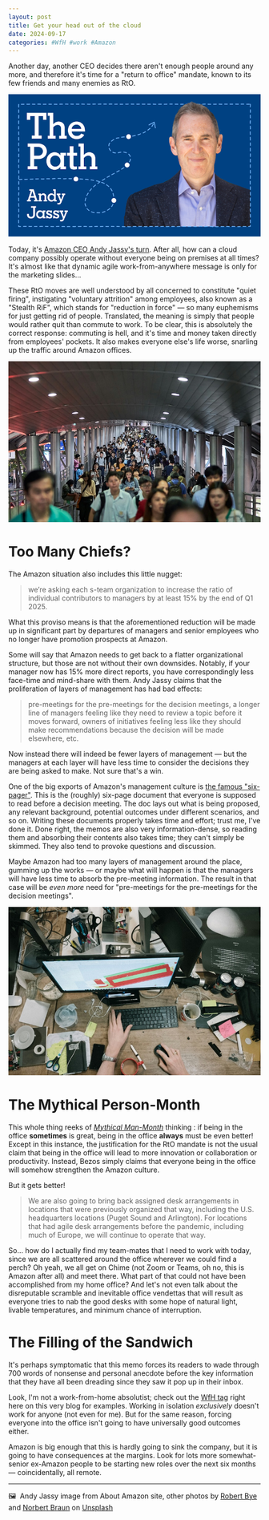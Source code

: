 ```yaml
---
layout: post
title: Get your head out of the cloud
date: 2024-09-17
categories: #WfH #work #Amazon
---
```


Another day, another CEO decides there aren't enough people around any more, and therefore it's time for a "return to office" mandate, known to its few friends and many enemies as RtO.

![Andy Jassy](/images/andyjassy.png)

Today, it's [Amazon CEO Andy Jassy's turn](https://www.aboutamazon.com/news/company-news/ceo-andy-jassy-latest-update-on-amazon-return-to-office-manager-team-ratio). After all, how can a cloud company possibly operate without everyone being on premises at all times? It's almost like that dynamic agile work-from-anywhere message is only for the marketing slides…

These RtO moves are well understood by all concerned to constitute "quiet firing", instigating "voluntary attrition" among employees, also known as a "Stealth RiF", which stands for "reduction in force" — so many euphemisms for just getting rid of people. Translated, the meaning is simply that people would rather quit than commute to work. To be clear, this is absolutely the correct response: commuting is hell, and it's time and money taken directly from employees' pockets. It also makes everyone else's life worse, snarling up the traffic around Amazon offices.

![Commuters](/images/norbert-braun-FJxM_yUCOsg-unsplash.jpg)

# Too Many Chiefs?

The Amazon situation also includes this little nugget:

> we’re asking each s-team organization to increase the ratio of individual contributors to managers by at least 15% by the end of Q1 2025.

What this proviso means is that the aforementioned reduction will be made up in significant part by departures of managers and senior employees who no longer have promotion prospects at Amazon. 

Some will say that Amazon needs to get back to a flatter organizational structure, but those are not without their own downsides. Notably, if your manager now has 15% more direct reports, you have correspondingly less face-time and mind-share with them. Andy Jassy claims that the proliferation of layers of management has had bad effects:

> pre-meetings for the pre-meetings for the decision meetings, a longer line of managers feeling like they need to review a topic before it moves forward, owners of initiatives feeling less like they should make recommendations because the decision will be made elsewhere, etc.

Now instead there will indeed be fewer layers of management — but the managers at each layer will have less time to consider the decisions they are being asked to make. Not sure that's a win.

One of the big exports of Amazon's management culture is [the famous "six-pager"](https://www.cnbc.com/2018/04/23/what-jeff-bezos-learned-from-requiring-6-page-memos-at-amazon.html). This is the (roughly) six-page document that everyone is supposed to read before a decision meeting. The doc lays out what is being proposed, any relevant background, potential outcomes under different scenarios, and so on. Writing these documents properly takes time and effort; trust me, I've done it. Done right, the memos are also very information-dense, so reading them and absorbing their contents also takes time; they can't simply be skimmed. They also tend to provoke questions and discussion. 

Maybe Amazon had too many layers of management around the place, gumming up the works — or maybe what will happen is that the managers will have less time to absorb the pre-meeting information. The result in that case will be *even more* need for "pre-meetings for the pre-meetings for the decision meetings".

![A crowded desk](/images/robert-bye-BY34glOW7wA-unsplash.jpg)

# The Mythical Person-Month

This whole thing reeks of [*Mythical Man-Month*](https://en.wikipedia.org/wiki/The_Mythical_Man-Month) thinking : if being in the office **sometimes** is great, being in the office **always** must be even better! Except in this instance, the justification for the RtO mandate is not the usual claim that being in the office will lead to more innovation or collaboration or productivity. Instead, Bezos simply claims that everyone being in the office will somehow strengthen the Amazon culture.

But it gets better!

> We are also going to bring back assigned desk arrangements in locations that were previously organized that way, including the U.S. headquarters locations (Puget Sound and Arlington). For locations that had agile desk arrangements before the pandemic, including much of Europe, we will continue to operate that way.

So… how do I actually find my team-mates that I need to work with today, since we are all scattered around the office wherever we could find a perch? Oh yeah, we all get on Chime (not Zoom or Teams, oh no, this is Amazon after all) and meet there. What part of that could not have been accomplished from my home office? And let's not even talk about the disreputable scramble and inevitable office vendettas that will result as everyone tries to nab the good desks with some hope of natural light, livable temperatures, and minimum chance of interruption.

# The Filling of the Sandwich

It's perhaps symptomatic that this memo forces its readers to wade through 700 words of nonsense and personal anecdote before the key information that they have all been dreading since they saw it pop up in their inbox.

Look, I'm not a work-from-home absolutist; check out the [WfH tag](https://findthethread.blog/categories/#wfh) right here on this very blog for examples. Working in isolation *exclusively* doesn't work for anyone (not even for me). But for the same reason, forcing everyone into the office isn't going to have universally good outcomes either. 

Amazon is big enough that this is hardly going to sink the company, but it is going to have consequences at the margins. Look for lots more somewhat-senior ex-Amazon people to be starting new roles over the next six months — coincidentally, all remote.


***

🖼️  Andy Jassy image from About Amazon site, other photos by [Robert Bye](https://www.robjbye.com/) and [Norbert Braun](https://unsplash.com/@medion4you) on [Unsplash](https://www.unsplash.com)